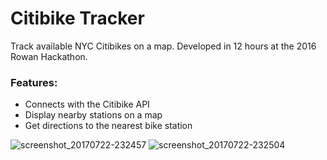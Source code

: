 # Citibike Tracker

Track available NYC Citibikes on a map. Developed in 12 hours at the 2016 Rowan Hackathon.

### Features:
* Connects with the Citibike API
* Display nearby stations on a map
* Get directions to the nearest bike station


![screenshot_20170722-232457](https://user-images.githubusercontent.com/6628497/28496266-77befdfc-6f35-11e7-9715-1a0b45f0f883.png)
![screenshot_20170722-232504](https://user-images.githubusercontent.com/6628497/28496267-77c47192-6f35-11e7-9b33-4693e60564cf.png)
